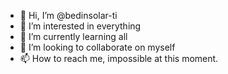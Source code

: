- 👋 Hi, I’m @bedinsolar-ti
- 👀 I’m interested in everything
- 🌱 I’m currently learning all
- 💞️ I’m looking to collaborate on myself
- 📫 How to reach me, impossible at this moment.

<!---
bedinsolar-ti/bedinsolar-ti is a ✨ special ✨ repository because its `README.md` (this file) appears on your GitHub profile.
You can click the Preview link to take a look at your changes.
--->
